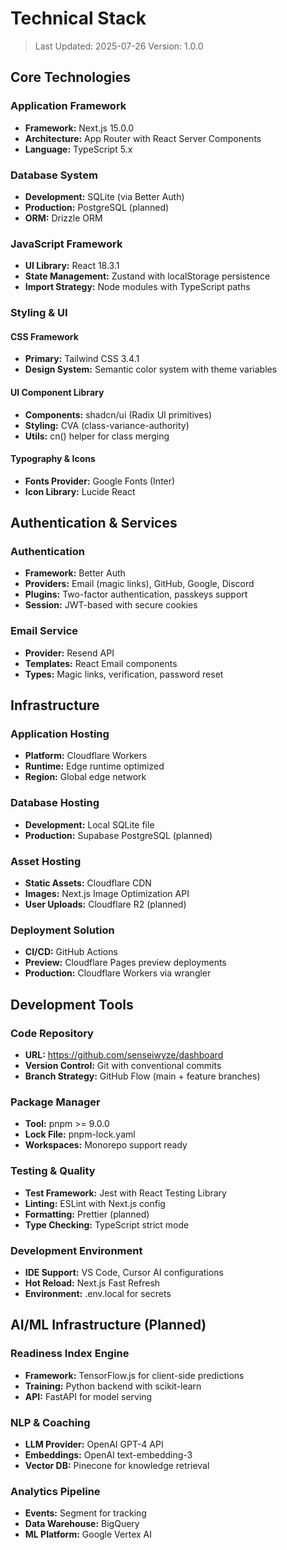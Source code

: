 # Technical Stack

> Last Updated: 2025-07-26
> Version: 1.0.0

## Core Technologies

### Application Framework
- **Framework:** Next.js 15.0.0
- **Architecture:** App Router with React Server Components
- **Language:** TypeScript 5.x

### Database System
- **Development:** SQLite (via Better Auth)
- **Production:** PostgreSQL (planned)
- **ORM:** Drizzle ORM

### JavaScript Framework
- **UI Library:** React 18.3.1
- **State Management:** Zustand with localStorage persistence
- **Import Strategy:** Node modules with TypeScript paths

### Styling & UI

#### CSS Framework
- **Primary:** Tailwind CSS 3.4.1
- **Design System:** Semantic color system with theme variables

#### UI Component Library
- **Components:** shadcn/ui (Radix UI primitives)
- **Styling:** CVA (class-variance-authority)
- **Utils:** cn() helper for class merging

#### Typography & Icons
- **Fonts Provider:** Google Fonts (Inter)
- **Icon Library:** Lucide React

## Authentication & Services

### Authentication
- **Framework:** Better Auth
- **Providers:** Email (magic links), GitHub, Google, Discord
- **Plugins:** Two-factor authentication, passkeys support
- **Session:** JWT-based with secure cookies

### Email Service
- **Provider:** Resend API
- **Templates:** React Email components
- **Types:** Magic links, verification, password reset

## Infrastructure

### Application Hosting
- **Platform:** Cloudflare Workers
- **Runtime:** Edge runtime optimized
- **Region:** Global edge network

### Database Hosting
- **Development:** Local SQLite file
- **Production:** Supabase PostgreSQL (planned)

### Asset Hosting
- **Static Assets:** Cloudflare CDN
- **Images:** Next.js Image Optimization API
- **User Uploads:** Cloudflare R2 (planned)

### Deployment Solution
- **CI/CD:** GitHub Actions
- **Preview:** Cloudflare Pages preview deployments
- **Production:** Cloudflare Workers via wrangler

## Development Tools

### Code Repository
- **URL:** https://github.com/senseiwyze/dashboard
- **Version Control:** Git with conventional commits
- **Branch Strategy:** GitHub Flow (main + feature branches)

### Package Manager
- **Tool:** pnpm >= 9.0.0
- **Lock File:** pnpm-lock.yaml
- **Workspaces:** Monorepo support ready

### Testing & Quality
- **Test Framework:** Jest with React Testing Library
- **Linting:** ESLint with Next.js config
- **Formatting:** Prettier (planned)
- **Type Checking:** TypeScript strict mode

### Development Environment
- **IDE Support:** VS Code, Cursor AI configurations
- **Hot Reload:** Next.js Fast Refresh
- **Environment:** .env.local for secrets

## AI/ML Infrastructure (Planned)

### Readiness Index Engine
- **Framework:** TensorFlow.js for client-side predictions
- **Training:** Python backend with scikit-learn
- **API:** FastAPI for model serving

### NLP & Coaching
- **LLM Provider:** OpenAI GPT-4 API
- **Embeddings:** OpenAI text-embedding-3
- **Vector DB:** Pinecone for knowledge retrieval

### Analytics Pipeline
- **Events:** Segment for tracking
- **Data Warehouse:** BigQuery
- **ML Platform:** Google Vertex AI